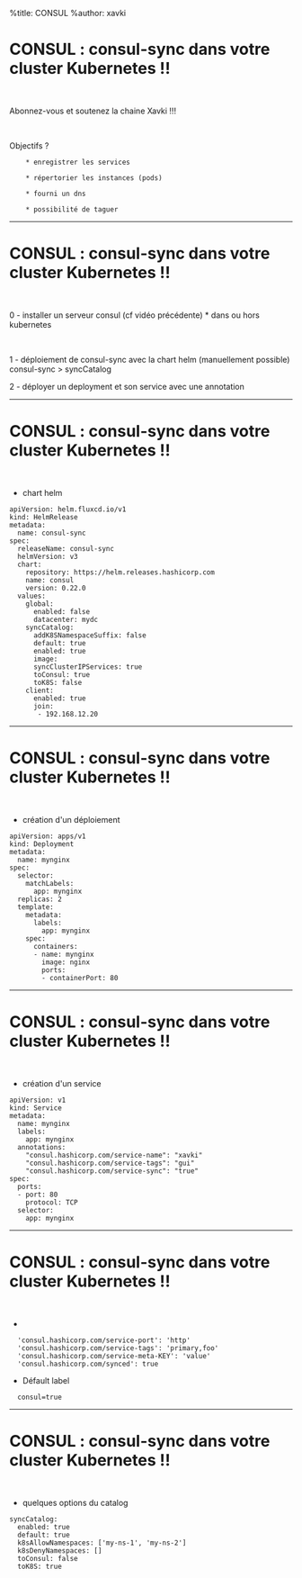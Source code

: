 %title: CONSUL
%author: xavki


# CONSUL : consul-sync dans votre cluster Kubernetes !!

<br>

Abonnez-vous et soutenez la chaine Xavki !!!

<br>


Objectifs ?

		* enregistrer les services

		* répertorier les instances (pods)

		* fourni un dns

		* possibilité de taguer


---------------------------------------------------------------------------------------

# CONSUL : consul-sync dans votre cluster Kubernetes !!

<br>

0 - installer un serveur consul (cf vidéo précédente)
			* dans ou hors kubernetes

<br>

1 - déploiement de consul-sync avec la chart helm (manuellement possible)
		 consul-sync > syncCatalog
<br>

2 - déployer un deployment et son service avec une annotation

---------------------------------------------------------------------------------------

# CONSUL : consul-sync dans votre cluster Kubernetes !!

<br>

* chart helm

```
apiVersion: helm.fluxcd.io/v1
kind: HelmRelease
metadata:
  name: consul-sync
spec:
  releaseName: consul-sync
  helmVersion: v3
  chart:
    repository: https://helm.releases.hashicorp.com
    name: consul
    version: 0.22.0
  values:
    global:
      enabled: false
      datacenter: mydc
    syncCatalog:
      addK8SNamespaceSuffix: false
      default: true
      enabled: true
      image: 
      syncClusterIPServices: true
      toConsul: true
      toK8S: false
    client:
      enabled: true
      join:
       - 192.168.12.20
```

---------------------------------------------------------------------------------------

# CONSUL : consul-sync dans votre cluster Kubernetes !!

<br>

* création d'un déploiement

```
apiVersion: apps/v1
kind: Deployment
metadata:
  name: mynginx
spec:
  selector:
    matchLabels:
      app: mynginx
  replicas: 2
  template:
    metadata:
      labels:
        app: mynginx
    spec:
      containers:
      - name: mynginx
        image: nginx
        ports:
        - containerPort: 80
```

---------------------------------------------------------------------------------------

# CONSUL : consul-sync dans votre cluster Kubernetes !!

<br>

* création d'un service

```
apiVersion: v1
kind: Service
metadata:
  name: mynginx
  labels:
    app: mynginx
  annotations:
    "consul.hashicorp.com/service-name": "xavki"
    "consul.hashicorp.com/service-tags": "gui"
    "consul.hashicorp.com/service-sync": "true"
spec:
  ports:
  - port: 80
    protocol: TCP
  selector:
    app: mynginx
```

---------------------------------------------------------------------------------------

# CONSUL : consul-sync dans votre cluster Kubernetes !!

<br>

* 

```
  'consul.hashicorp.com/service-port': 'http'
  'consul.hashicorp.com/service-tags': 'primary,foo'
  'consul.hashicorp.com/service-meta-KEY': 'value'
  'consul.hashicorp.com/synced': true
```

* Défault label

```
  consul=true
```

---------------------------------------------------------------------------------------

# CONSUL : consul-sync dans votre cluster Kubernetes !!

<br>

* quelques options du catalog

```
syncCatalog:  
  enabled: true  
  default: true
  k8sAllowNamespaces: ['my-ns-1', 'my-ns-2']
  k8sDenyNamespaces: []
  toConsul: false
  toK8S: true
```
